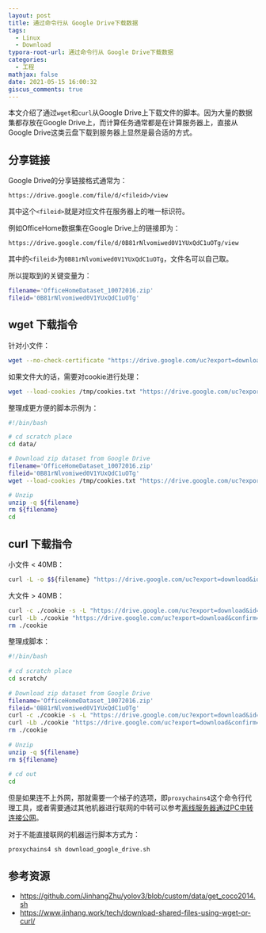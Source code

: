 ```yaml
---
layout: post
title: 通过命令行从 Google Drive下载数据
tags:
  - Linux
  - Download
typora-root-url: 通过命令行从 Google Drive下载数据
categories:
  - 工程
mathjax: false
date: 2021-05-15 16:00:32
giscus_comments: true
---
```




本文介绍了通过`wget`和`curl`从Google Drive上下载文件的脚本。因为大量的数据集都存放在Google Drive上，而计算任务通常都是在计算服务器上，直接从Google Drive这类云盘下载到服务器上显然是最合适的方式。

<!-- more -->

## 分享链接

Google Drive的分享链接格式通常为：

```http
https://drive.google.com/file/d/<fileid>/view
```

其中这个`<fileid>`就是对应文件在服务器上的唯一标识符。

例如OfficeHome数据集在Google Drive上的链接即为：

```http
https://drive.google.com/file/d/0B81rNlvomiwed0V1YUxQdC1uOTg/view
```

其中的`<fileid>`为`0B81rNlvomiwed0V1YUxQdC1uOTg`，文件名可以自己取。

所以提取到的关键变量为：

```bash
filename='OfficeHomeDataset_10072016.zip'
fileid='0B81rNlvomiwed0V1YUxQdC1uOTg'
```

## wget 下载指令

针对小文件：

```bash
wget --no-check-certificate "https://drive.google.com/uc?export=download&id=$${fileid}" -O $${filename}
```

如果文件大的话，需要对cookie进行处理：

```bash
wget --load-cookies /tmp/cookies.txt "https://drive.google.com/uc?export=download&confirm=$$(wget --quiet --save-cookies /tmp/cookies.txt --keep-session-cookies --no-check-certificate 'https://drive.google.com/uc?export=download&id=$${fileid}' -O- | sed -rn 's/.confirm=([0-9A-Za-z_]+)./\1\n/p')&id=$${fileid}" -O $${filename} && rm -rf /tmp/cookies.txt
```

整理成更方便的脚本示例为：

```sh
#!/bin/bash

# cd scratch place
cd data/

# Download zip dataset from Google Drive
filename='OfficeHomeDataset_10072016.zip'
fileid='0B81rNlvomiwed0V1YUxQdC1uOTg'
wget --load-cookies /tmp/cookies.txt "https://drive.google.com/uc?export=download&confirm=$$(wget --quiet --save-cookies /tmp/cookies.txt --keep-session-cookies --no-check-certificate 'https://drive.google.com/uc?export=download&id=$${fileid}' -O- | sed -rn 's/.confirm=([0-9A-Za-z_]+)./\1\n/p')&id=$${fileid}" -O $${filename} && rm -rf /tmp/cookies.txt

# Unzip
unzip -q ${filename}
rm ${filename}
cd
```

## curl 下载指令

小文件 < 40MB：

```bash
curl -L -o $${filename} "https://drive.google.com/uc?export=download&id=$${fileid}"
```

大文件 > 40MB：

```bash
curl -c ./cookie -s -L "https://drive.google.com/uc?export=download&id=${fileid}" > /dev/null
curl -Lb ./cookie "https://drive.google.com/uc?export=download&confirm=`awk '/download/ {print $$NF}' ./cookie`&id=$${fileid}" -o ${filename}
rm ./cookie
```

整理成脚本：

```sh
#!/bin/bash
  
# cd scratch place
cd scratch/
  
# Download zip dataset from Google Drive
filename='OfficeHomeDataset_10072016.zip'
fileid='0B81rNlvomiwed0V1YUxQdC1uOTg'
curl -c ./cookie -s -L "https://drive.google.com/uc?export=download&id=${fileid}" > /dev/null
curl -Lb ./cookie "https://drive.google.com/uc?export=download&confirm=`awk '/download/ {print $$NF}' ./cookie`&id=$${fileid}" -o ${filename}
rm ./cookie
  
# Unzip
unzip -q ${filename}
rm ${filename}
  
# cd out
cd
```

但是如果连不上外网，那就需要一个梯子的选项，即`proxychains4`这个命令行代理工具，或者需要通过其他机器进行联网的中转可以参考[离线服务器通过PC中转连接公网](https://lccurious.github.io/2020/07/27/Local-Server-Proxy/)。

对于不能直接联网的机器运行脚本方式为：

```bash
proxychains4 sh download_google_drive.sh
```

## 参考资源

* <https://github.com/JinhangZhu/yolov3/blob/custom/data/get_coco2014.sh>
* <https://www.jinhang.work/tech/download-shared-files-using-wget-or-curl/>

